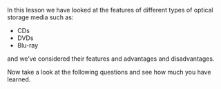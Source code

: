 In this lesson we have looked at the features of different types of optical storage media such as:

- CDs
- DVDs
- Blu-ray

and we’ve considered their features and advantages and disadvantages.

Now take a look at the following questions and see how much you have learned.